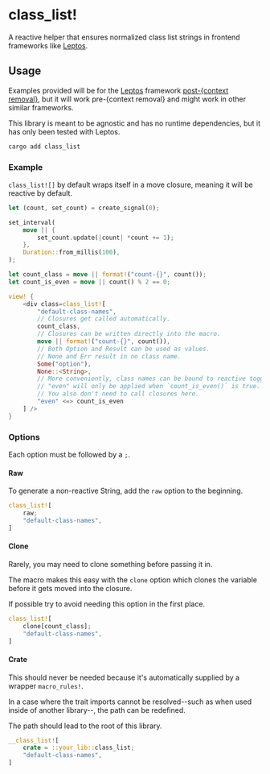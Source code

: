 # class_list!

A reactive helper that ensures normalized class list strings in frontend frameworks like [Leptos](https://github.com/leptos-rs/leptos).

## Usage

Examples provided will be for the [Leptos](https://github.com/leptos-rs/leptos) framework [post-{context removal}](https://github.com/leptos-rs/leptos/discussions/1509), but it will work pre-{context removal} and might work in other similar frameworks.

This library is meant to be agnostic and has no runtime dependencies, but it has only been tested with Leptos.

```bash
cargo add class_list
```

### Example

`class_list![]` by default wraps itself in a move closure, meaning it will be reactive by default.

```rs
let (count, set_count) = create_signal(0);

set_interval(
	move || {
		set_count.update(|count| *count += 1);
	},
	Duration::from_millis(100),
);

let count_class = move || format!("count-{}", count());
let count_is_even = move || count() % 2 == 0;

view! {
	<div class=class_list![
		"default-class-names",
		// Closures get called automatically.
		count_class,
		// Closures can be written directly into the macro.
		move || format!("count-{}", count()),
		// Both Option and Result can be used as values.
		// None and Err result in no class name.
		Some("option"),
		None::<String>,
		// More conveniently, class names can be bound to reactive toggles.
		// "even" will only be applied when `count_is_even()` is true.
		// You also don't need to call closures here.
		"even" <=> count_is_even
	] />
}
```

### Options

Each option must be followed by a `;`.

#### Raw

To generate a non-reactive String, add the `raw` option to the beginning.

```rs
class_list![
	raw;
	"default-class-names",
]
```

#### Clone

Rarely, you may need to clone something before passing it in.

The macro makes this easy with the `clone` option which clones the variable before it gets moved into the closure.

If possible try to avoid needing this option in the first place.

```rs
class_list![
	clone[count_class];
	"default-class-names",
]
```

#### Crate

This should never be needed because it's automatically supplied by a wrapper `macro_rules!`.

In a case where the trait imports cannot be resolved--such as when used inside of another library--, the path can be redefined.

The path should lead to the root of this library.

```rs
__class_list![
	crate = ::your_lib::class_list;
	"default-class-names",
]
```